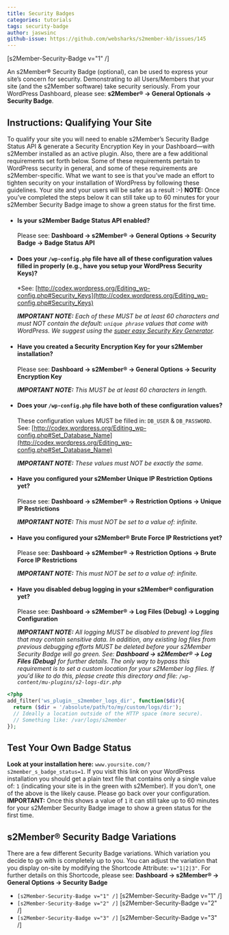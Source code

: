 ```yaml
---
title: Security Badges
categories: tutorials
tags: security-badge
author: jaswsinc
github-issue: https://github.com/websharks/s2member-kb/issues/145
---
```


<div class="pull-right l-margin b-margin">
	[s2Member-Security-Badge v="1" /]
</div>

An s2Member® Security Badge (optional), can be used to express your site’s concern for security. Demonstrating to all Users/Members that your site (and the s2Member software) take security seriously. From your WordPress Dashboard, please see: **s2Member® → General Optionals → Security Badge**.

## Instructions: Qualifying Your Site

To qualify your site you will need to enable s2Member’s Security Badge Status API & generate a Security Encryption Key in your Dashboard—with s2Member installed as an active plugin. Also, there are a few additional requirements set forth below. Some of these requirements pertain to WordPress security in general, and some of these requirements are s2Member-specific. What we want to see is that you’ve made an effort to tighten security on your installation of WordPress by following these guidelines. Your site and your users will be safer as a result :-) **NOTE:** Once you’ve completed the steps below it can still take up to 60 minutes for your s2Member Security Badge image to show a green status for the first time.

<div class="li-margins"></div>

- #### Is your s2Member Badge Status API enabled?

  Please see: **Dashboard → s2Member® → General Options → Security Badge → Badge Status API**
- #### Does your `/wp-config.php` file have all of these configuration values filled in properly (e.g., have you setup your WordPress Security Keys)?

  *See: [http://codex.wordpress.org/Editing_wp-config.php#Security_Keys](http://codex.wordpress.org/Editing_wp-config.php#Security_Keys)

  _**IMPORTANT NOTE:** Each of these MUST be at least 60 characters and must NOT contain the default: `unique phrase` values that come with WordPress. We suggest using the [super easy Security Key Generator](https://api.wordpress.org/secret-key/1.1/salt/)._
- #### Have you created a Security Encryption Key for your s2Member installation?

  Please see: **Dashboard → s2Member® → General Options → Security Encryption Key**

  _**IMPORTANT NOTE:** This MUST be at least 60 characters in length._
- #### Does your `/wp-config.php` file have both of these configuration values?

  These configuration values MUST be filled in: `DB_USER` & `DB_PASSWORD`. See: [http://codex.wordpress.org/Editing_wp-config.php#Set_Database_Name](http://codex.wordpress.org/Editing_wp-config.php#Set_Database_Name)

  _**IMPORTANT NOTE:** These values must NOT be exactly the same._
- #### Have you configured your s2Member Unique IP Restriction Options yet?

  Please see: **Dashboard → s2Member® → Restriction Options → Unique IP Restrictions**
  
  _**IMPORTANT NOTE:** This must NOT be set to a value of: infinite._
- #### Have you configured your s2Member® Brute Force IP Restrictions yet?

  Please see: **Dashboard → s2Member® → Restriction Options → Brute Force IP Restrictions**
  
  _**IMPORTANT NOTE:** This must NOT be set to a value of: infinite._
- #### Have you disabled debug logging in your s2Member® configuration yet?

  Please see: **Dashboard → s2Member® → Log Files (Debug) → Logging Configuration**
  
  _**IMPORTANT NOTE:** All logging MUST be disabled to prevent log files that may contain sensitive data. In addition, any existing log files from previous debugging efforts MUST be deleted before your s2Member Security Badge will go green. See: **Dashboard → s2Member® → Log Files (Debug)** for further details. The only way to bypass this requirement is to set a custom location for your s2Member log files. If you'd like to do this, please create this directory and file: `/wp-content/mu-plugins/s2-logs-dir.php`_

```php
<?php
add_filter('ws_plugin__s2member_logs_dir', function($dir){
  return ($dir = '/absolute/path/to/my/custom/logs/dir');
  // Ideally a location outside of the HTTP space (more secure).
  // Something like: /var/logs/s2member
});
```

## Test Your Own Badge Status

**Look at your installation here:** `www.yoursite.com/?s2member_s_badge_status=1`. If you visit this link on your WordPress installation you should get a plain text file that contains only a single value of: `1` (indicating your site is in the green with s2Member). If you don’t, one of the above is the likely cause. Please go back over your configuration. **IMPORTANT:** Once this shows a value of `1` it can still take up to 60 minutes for your s2Member Security Badge image to show a green status for the first time.

## s2Member® Security Badge Variations

There are a few different Security Badge variations. Which variation you decide to go with is completely up to you. You can adjust the variation that you display on-site by modifying the Shortcode Attribute: `v="1|2|3"`. For further details on this Shortcode, please see: **Dashboard → s2Member® → General Options → Security Badge**

<div class="li-margins"></div>

- `[s2Member-Security-Badge v="1" /]`
  [s2Member-Security-Badge v="1" /]
- `[s2Member-Security-Badge v="2" /]`
  [s2Member-Security-Badge v="2" /]
- `[s2Member-Security-Badge v="3" /]`
  [s2Member-Security-Badge v="3" /]